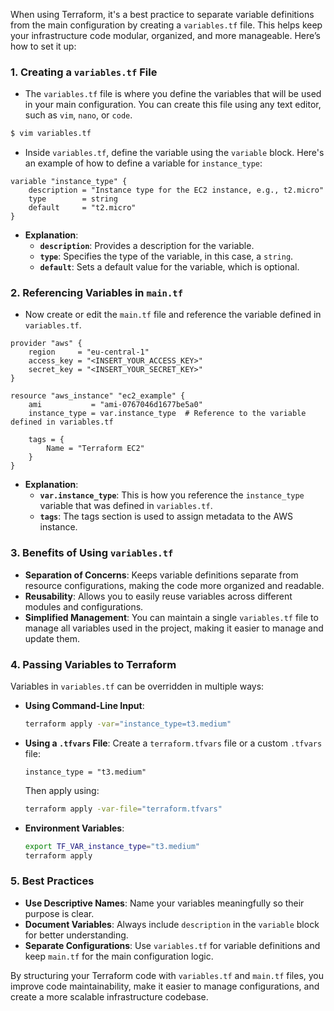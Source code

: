 When using Terraform, it's a best practice to separate variable definitions from the main configuration by creating a `variables.tf` file. This helps keep your infrastructure code modular, organized, and more manageable. Here’s how to set it up:

### 1. **Creating a `variables.tf` File**

- The `variables.tf` file is where you define the variables that will be used in your main configuration. You can create this file using any text editor, such as `vim`, `nano`, or `code`.

```bash
$ vim variables.tf
```

- Inside `variables.tf`, define the variable using the `variable` block. Here's an example of how to define a variable for `instance_type`:

```hcl
variable "instance_type" {
    description = "Instance type for the EC2 instance, e.g., t2.micro"
    type        = string
    default     = "t2.micro"
}
```

- **Explanation**:
  - **`description`**: Provides a description for the variable.
  - **`type`**: Specifies the type of the variable, in this case, a `string`.
  - **`default`**: Sets a default value for the variable, which is optional.

### 2. **Referencing Variables in `main.tf`**

- Now create or edit the `main.tf` file and reference the variable defined in `variables.tf`.

```hcl
provider "aws" {
    region     = "eu-central-1"
    access_key = "<INSERT_YOUR_ACCESS_KEY>"
    secret_key = "<INSERT_YOUR_SECRET_KEY>"
}

resource "aws_instance" "ec2_example" {
    ami           = "ami-0767046d1677be5a0"
    instance_type = var.instance_type  # Reference to the variable defined in variables.tf

    tags = {
        Name = "Terraform EC2"
    }
}
```

- **Explanation**:
  - **`var.instance_type`**: This is how you reference the `instance_type` variable that was defined in `variables.tf`.
  - **`tags`**: The tags section is used to assign metadata to the AWS instance.

### 3. **Benefits of Using `variables.tf`**

- **Separation of Concerns**: Keeps variable definitions separate from resource configurations, making the code more organized and readable.
- **Reusability**: Allows you to easily reuse variables across different modules and configurations.
- **Simplified Management**: You can maintain a single `variables.tf` file to manage all variables used in the project, making it easier to manage and update them.

### 4. **Passing Variables to Terraform**

Variables in `variables.tf` can be overridden in multiple ways:

- **Using Command-Line Input**:
  ```bash
  terraform apply -var="instance_type=t3.medium"
  ```

- **Using a `.tfvars` File**:
  Create a `terraform.tfvars` file or a custom `.tfvars` file:
  ```hcl
  instance_type = "t3.medium"
  ```

  Then apply using:
  ```bash
  terraform apply -var-file="terraform.tfvars"
  ```

- **Environment Variables**:
  ```bash
  export TF_VAR_instance_type="t3.medium"
  terraform apply
  ```

### 5. **Best Practices**

- **Use Descriptive Names**: Name your variables meaningfully so their purpose is clear.
- **Document Variables**: Always include `description` in the `variable` block for better understanding.
- **Separate Configurations**: Use `variables.tf` for variable definitions and keep `main.tf` for the main configuration logic.

By structuring your Terraform code with `variables.tf` and `main.tf` files, you improve code maintainability, make it easier to manage configurations, and create a more scalable infrastructure codebase.
